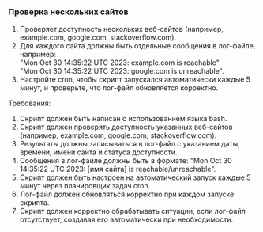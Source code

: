 
### Проверка нескольких сайтов

1. Проверяет доступность нескольких веб-сайтов (например, example.com, google.com, stackoverflow.com).
2. Для каждого сайта должны быть отдельные сообщения в лог-файле, например:\
   "Mon Oct 30 14:35:22 UTC 2023: example.com is reachable"\
   "Mon Oct 30 14:35:22 UTC 2023: google.com is unreachable".
3. Настройте cron, чтобы скрипт запускался автоматически каждые 5 минут, и проверьте, что лог-файл обновляется корректно.

Требования:
1. Скрипт должен быть написан с использованием языка bash. 
2. Скрипт должен проверять доступность указанных веб-сайтов (например, example.com, google.com, stackoverflow.com). 
3. Результаты должны записываться в лог-файл с указанием даты, времени, имени сайта и статуса доступности. 
4. Сообщения в лог-файле должны быть в формате: "Mon Oct 30 14:35:22 UTC 2023: [имя сайта] is reachable/unreachable". 
5. Скрипт должен быть настроен на автоматический запуск каждые 5 минут через планировщик задач cron. 
6. Лог-файл должен обновляться корректно при каждом запуске скрипта. 
7. Скрипт должен корректно обрабатывать ситуации, если лог-файл отсутствует, создавая его автоматически при необходимости.